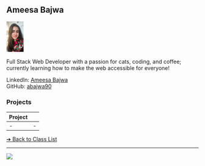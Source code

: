 ## Ameesa Bajwa

![Ameesa Bajwa](../images/abajwa90.JPG)

Full Stack Web Developer with a passion for cats, coding, and coffee; currently learning how to make the web accessible for everyone!
  
LinkedIn: [Ameesa Bajwa](https://www.linkedin.com/in/ameesa-bajwa-a2b6ab290/)  
GitHub: [abajwa90](https://github.com/abajwa90)  

### Projects

| Project | |
| - | - |
| - | - |

[&#10132; Back to Class List](/)

---

<a href="https://brickmmo.com">
<img src="https://brickmmo.com/images/brickmmo-logo-horizontal.jpg" width="100">
</a>